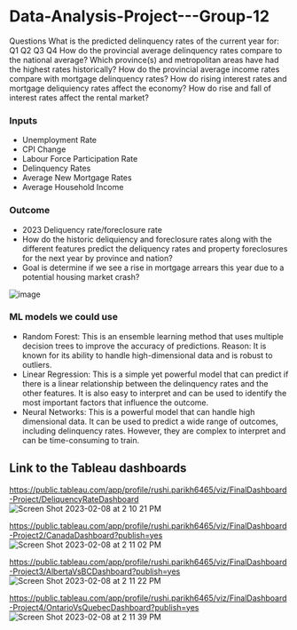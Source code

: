 # Data-Analysis-Project---Group-12

Questions
What is the predicted delinquency rates of the current year for:
Q1
Q2
Q3
Q4
How do the provincial average delinquency rates compare to the national average?
Which province(s) and metropolitan areas have had the highest rates historically?
How do the provincial average income rates compare with mortgage delinquency rates?
How do rising interest rates and mortgage deliquiency rates affect the economy?
How do rise and fall of interest rates affect the rental market?

### Inputs
- Unemployment Rate
- CPI Change
- Labour Force Participation Rate
- Delinquency Rates
- Average New Mortgage Rates
- Average Household Income

### Outcome
- 2023 Deliquency rate/foreclosure rate
- How do the historic deliquiency and foreclosure rates along with the different features predict the deliquency rates and property foreclosures for the next year by province and nation?
- Goal is determine if we see a rise in mortgage arrears this year due to a potential housing market crash?

![image](https://user-images.githubusercontent.com/112590378/214734313-eadf4aa4-89b7-4130-a549-8a03026493db.png)



### ML models we could use
- Random Forest: This is an ensemble learning method that uses multiple decision trees to improve the accuracy of predictions. Reason: It is known for its ability to handle high-dimensional data and is robust to outliers.
- Linear Regression: This is a simple yet powerful model that can predict if there is a linear relationship between the delinquency rates and the other features.  It is also easy to interpret and can be used to identify the most important factors that influence the outcome.
- Neural Networks: This is a powerful model that can handle high dimensional data. It can be used to predict a wide range of outcomes, including delinquency rates. However, they are complex to interpret and can be time-consuming to train.


## Link to the Tableau dashboards
https://public.tableau.com/app/profile/rushi.parikh6465/viz/FinalDashboard-Project/DeliquencyRateDashboard
![Screen Shot 2023-02-08 at 2 10 21 PM](https://user-images.githubusercontent.com/111692952/217628558-4d942468-c1ec-49c9-b4b0-b488cf384d36.png)

https://public.tableau.com/app/profile/rushi.parikh6465/viz/FinalDashboard-Project2/CanadaDashboard?publish=yes
![Screen Shot 2023-02-08 at 2 11 02 PM](https://user-images.githubusercontent.com/111692952/217628611-e0132f25-3b74-49d9-9e5d-4dc2a3098cae.png)

https://public.tableau.com/app/profile/rushi.parikh6465/viz/FinalDashboard-Project3/AlbertaVsBCDashboard?publish=yes
![Screen Shot 2023-02-08 at 2 11 22 PM](https://user-images.githubusercontent.com/111692952/217628669-6c3457fb-9430-419e-8c4a-10965792d749.png)

https://public.tableau.com/app/profile/rushi.parikh6465/viz/FinalDashboard-Project4/OntarioVsQuebecDashboard?publish=yes
![Screen Shot 2023-02-08 at 2 11 39 PM](https://user-images.githubusercontent.com/111692952/217628731-3b2d1a04-dd31-45bf-90bb-079b7e547e02.png)







